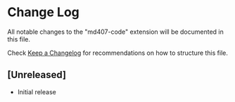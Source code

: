 # Change Log

All notable changes to the "md407-code" extension will be documented in this file.

Check [Keep a Changelog](http://keepachangelog.com/) for recommendations on how to structure this file.

## [Unreleased]

- Initial release